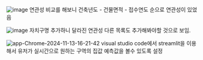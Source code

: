 ![image](https://github.com/user-attachments/assets/cd8de458-24eb-4eff-9b98-f13fe817b2b9)
연관성 비교를 해보니 건축년도 - 건물면적 - 접수연도 순으로 연관성이 있었음


![image](https://github.com/user-attachments/assets/011b7f72-c58e-45d4-8752-5dff603091c0)
자치구명 추가하니 달라진 연관성 다른 목록도 추가해봐야할 것으로 보임.


![app-Chrome-2024-11-13-16-21-42](https://github.com/user-attachments/assets/a4f67cdc-b1c5-42f0-8e9b-625444af7ef8)
visual studio code에서 streamlit을 이용해서 유저가 실시간으로 원하는 구역의 집값 예측값을 볼수 있도록 설정
